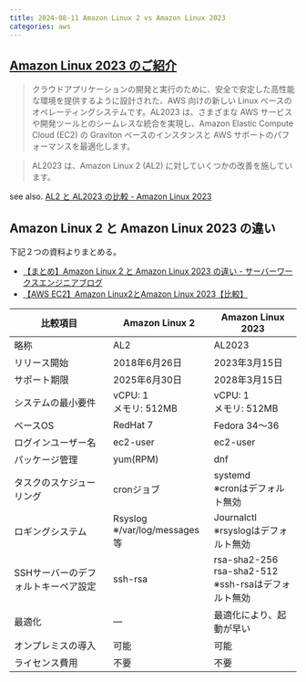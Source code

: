 ```yaml
---
title: 2024-08-11 Amazon Linux 2 vs Amazon Linux 2023
categories: aws
---
```


## [Amazon Linux 2023 のご紹介](https://aws.amazon.com/jp/about-aws/whats-new/2023/03/amazon-linux-2023/)

> クラウドアプリケーションの開発と実行のために、安全で安定した高性能な環境を提供するように設計された、AWS 向けの新しい Linux ベースのオペレーティングシステムです。AL2023 は、さまざまな AWS サービスや開発ツールとのシームレスな統合を実現し、Amazon Elastic Compute Cloud (EC2) の Graviton ベースのインスタンスと AWS サポートのパフォーマンスを最適化します。

> AL2023 は、Amazon Linux 2 (AL2) に対していくつかの改善を施しています。

see also. [AL2 と AL2023 の比較 - Amazon Linux 2023](https://docs.aws.amazon.com/ja_jp/linux/al2023/ug/compare-with-al2.html)

## Amazon Linux 2 と Amazon Linux 2023 の違い

下記２つの資料よりまとめる。

- [【まとめ】Amazon Linux 2 と Amazon Linux 2023 の違い - サーバーワークスエンジニアブログ](https://blog.serverworks.co.jp/al2-vs-al2023)
- [【AWS EC2】Amazon Linux2とAmazon Linux 2023【比較】](https://zenn.dev/mshrynzw/articles/78e070b16424b5)

| 比較項目                   | Amazon Linux 2                       | Amazon Linux 2023                            |
| -------------------------- | ------------------------------------ | -------------------------------------------- |
| 略称　| AL2　| AL2023　|
| リリース開始 | 2018年6月26日	  | 2023年3月15日  |
| サポート期限　| 2025年6月30日  | 2028年3月15日  |
| システムの最小要件           | vCPU: 1<br>メモリ: 512MB                | vCPU: 1<br>メモリ: 512MB                        |
| ベースOS | RedHat 7 | Fedora 34～36 |
| ログインユーザー名           | ec2-user                             | ec2-user                                     |
| パッケージ管理               | yum(RPM)                             | dnf                                          |
| タスクのスケジューリング     | cronジョブ                            | systemd<br>※cronはデフォルト無効               |
| ロギングシステム             | Rsyslog<br>※/var/log/messages 等        | Journalctl<br>※rsyslogはデフォルト無効          |
| SSHサーバーのデフォルトキーペア設定 | ssh-rsa | rsa-sha2-256<br>rsa-sha2-512<br>※ssh-rsaはデフォルト無効 |
| 最適化 | — | 最適化により、起動が早い |
| オンプレミスの導入 | 可能 | 可能 |
| ライセンス費用 | 不要 | 不要 |
